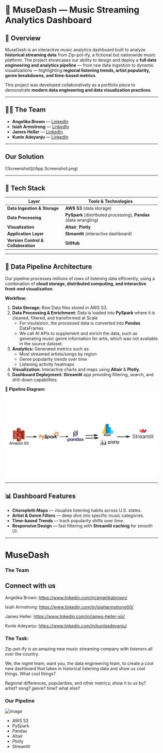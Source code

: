 

# 🎵 MuseDash — Music Streaming Analytics Dashboard  

## 📌 Overview  
MuseDash is an interactive music analytics dashboard built to analyze **historical streaming data** from Zip-pot-ify, a fictional but nationwide music platform. The project showcases our ability to design and deploy a **full data engineering and analytics pipeline** — from raw data ingestion to dynamic visualizations — highlighting **regional listening trends, artist popularity, genre breakdowns, and time-based metrics**.  

This project was developed collaboratively as a portfolio piece to demonstrate **modern data engineering and data visualization practices**.  

---

## 👩‍💻 The Team  
- **Angelika Brown** — [LinkedIn](https://www.linkedin.com/in/angelikabrown/) 
- **Isiah Armstrong**  — [LinkedIn](https://www.linkedin.com/in/isiaharmstrong00/) 
- **James Heller**  — [LinkedIn](https://www.linkedin.com/in/james-heller-xiii/) 
- **Kunle Adeyanju**  — [LinkedIn](https://www.linkedin.com/in/kunleadeyanju/) 

---

## Our Solution

![Screenshot](/App Screenshot.png)

---

## 🚀 Tech Stack  

| Layer | Tools & Technologies |
|-------|----------------------|
| **Data Ingestion & Storage** | **AWS S3** (data storage)|
| **Data Processing** | **PySpark** (distributed processing), **Pandas** (data wrangling) |
| **Visualization** | **Altair**, **Plotly** |
| **Application Layer** | **Streamlit** (interactive dashboard) |
| **Version Control & Collaboration** | **GitHub** |

---

## 🔄 Data Pipeline Architecture  

Our pipeline processes millions of rows of listening data efficiently, using a combination of **cloud storage, distributed computing, and interactive front-end visualization**.  

**Workflow:**  
1. **Data Storage:** Raw Data files stored in AWS S3.  
2. **Data Processing & Enrichment:**   Data is loaded into **PySpark** where it is cleaned, filtered, and transformed at Scale
   - For visulaizion, the processed data is converted into **Pandas** DataFrames
   - We call AI APIs to supplement and enrich the data, such as generating music genre information for artis, which was not avaliable in the source dataset.
3. **Analytics:** Generated metrics such as:  
   - Most streamed artists/songs by region  
   - Genre popularity trends over time  
   - Listening activity heatmaps  
4. **Visualization:** Interactive charts and maps using **Altair** & **Plotly**.  
5. **Dashboard Deployment:** **Streamlit** app providing filtering, search, and drill-down capabilities.  

📌 **Pipeline Diagram:**  
![Pipeline](/MuseDash_Pipeline.png)  

---

## 📊 Dashboard Features  
- **Choropleth Maps** — visualize listening habits across U.S. states.  
- **Artist & Genre Filters** — deep dive into specific music categories.  
- **Time-based Trends** — track popularity shifts over time.  
- **Responsive Design** — fast filtering with **Streamlit caching** for smooth UI.  

---



# MuseDash

### The Team
## Connect with us
Angelika Brown: https://www.linkedin.com/in/angelikabrown/

Isiah Armstrong: https://www.linkedin.com/in/isiaharmstrong00/

James Heller: https://www.linkedin.com/in/james-heller-xiii/

Kunle Adeyanju: https://www.linkedin.com/in/kunleadeyanju/


### The Task:

Zip-pot-ify is an amazing new music streaming company with listeners all over the country.

We, the mgmt team, want you, the data engineering team, to create a cool new dashboard that takes in historical listening data and show us cool things. What cool things?

Regional differences, popularities, and other metrics; show it to us by? artist? song? genre? time? what else?




### Our Pipeline

![image](https://github.com/user-attachments/assets/16e80648-9c17-4af4-8bd2-51e5f6a9bae3)



* AWS S3
* PySpark
* Pandas
* Altair
* Plotly
* Streamlit

